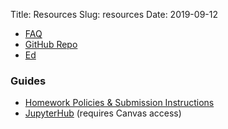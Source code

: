 Title: Resources
Slug: resources
Date: 2019-09-12

<style>
pre {
  background-color: #F5F5F5;
  display: block;
  font-family: monospace;
  font-size: 14px;
  white-space: pre;
  border-color: #999999;
  border-width: 1px;
  border-style: solid;
  border-radius: 6px;
  margin: 1em 0;
  padding: 5px;
  white-space: pre-wrap;
}
.containerMain {
    display: flex;
    width: 100%;
    height: 300px;
}
</style>
+ [FAQ](https://harvard-iacs.github.io/2020-CS109B/pages/fq.html)
+ [GitHub Repo](https://github.com/Harvard-IACS/2020-CS109B/tree/master/content "GitHub Repo")
+ [Ed](https://canvas.harvard.edu/courses/65462/modules/items/615702 "Ed")

### Guides
+ [Homework Policies & Submission Instructions](https://harvard-iacs.github.io/2020-CS109B/pages/hw.html)
+ [JupyterHub](https://canvas.harvard.edu/courses/65462/pages/instructions-for-using-seas-jupyterhub) (requires Canvas access)
